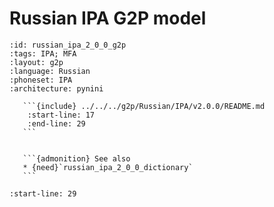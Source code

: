 
# Russian IPA G2P model

``````{g2p} Russian IPA G2P model
:id: russian_ipa_2_0_0_g2p
:tags: IPA; MFA
:layout: g2p
:language: Russian
:phoneset: IPA
:architecture: pynini

   ```{include} ../../../g2p/Russian/IPA/v2.0.0/README.md
    :start-line: 17
    :end-line: 29
   ```


   ```{admonition} See also
   * {need}`russian_ipa_2_0_0_dictionary`
   ```
``````

```{include} ../../../g2p/Russian/IPA/v2.0.0/README.md
:start-line: 29
```
